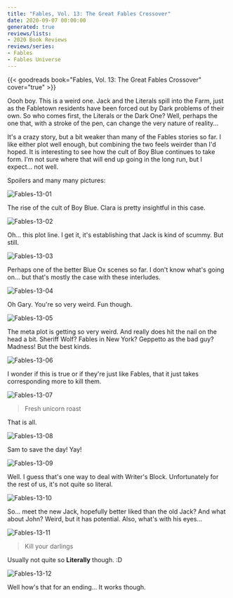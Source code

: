```yaml
---
title: "Fables, Vol. 13: The Great Fables Crossover"
date: 2020-09-07 00:00:00
generated: true
reviews/lists:
- 2020 Book Reviews
reviews/series:
- Fables
- Fables Universe
---
```

{{< goodreads book="Fables, Vol. 13: The Great Fables Crossover" cover="true" >}}

Oooh boy. This is a weird one. Jack and the Literals spill into the Farm, just as the Fabletown residents have been forced out by Dark problems of their own. So who comes first, the Literals or the Dark One? Well, perhaps the one that, with a stroke of the pen, can change the very nature of reality...  

It's a crazy story, but a bit weaker than many of the Fables stories so far. I like either plot well enough, but combining the two feels weirder than I'd hoped. It is interesting to see how the cult of Boy Blue continues to take form. I'm not sure where that will end up going in the long run, but I expect... not well.  

<!--more-->

Spoilers and many many pictures:  

![Fables-13-01](/embeds/books/attachments/fables-13-01.jpg)  

The rise of the cult of Boy Blue. Clara is pretty insightful in this case.  

![Fables-13-02](/embeds/books/attachments/fables-13-02.jpg)  

Oh... this plot line. I get it, it's establishing that Jack is kind of scummy. But still.  

![Fables-13-03](/embeds/books/attachments/fables-13-03.jpg)  

Perhaps one of the better Blue Ox scenes so far. I don't know what's going on... but that's mostly the case with these interludes.  

![Fables-13-04](/embeds/books/attachments/fables-13-04.jpg)  

Oh Gary. You're so very weird. Fun though.  

![Fables-13-05](/embeds/books/attachments/fables-13-05.jpg)  

The meta plot is getting so very weird. And really does hit the nail on the head a bit. Sheriff Wolf? Fables in New York? Geppetto as the bad guy? Madness! But the best kinds.  

![Fables-13-06](/embeds/books/attachments/fables-13-06.jpg)  

I wonder if this is true or if they're just like Fables, that it just takes corresponding more to kill them.  

![Fables-13-07](/embeds/books/attachments/fables-13-07.jpg)  

> Fresh unicorn roast

That is all.  

![Fables-13-08](/embeds/books/attachments/fables-13-08.jpg)  

Sam to save the day! Yay!  

![Fables-13-09](/embeds/books/attachments/fables-13-09.jpg)  

Well. I guess that's one way to deal with Writer's Block. Unfortunately for the rest of us, it's not quite so literal.  

![Fables-13-10](/embeds/books/attachments/fables-13-10.jpg)  

So... meet the new Jack, hopefully better liked than the old Jack? And what about John? Weird, but it has potential. Also, what's with his eyes...  

![Fables-13-11](/embeds/books/attachments/fables-13-11.jpg)  

> Kill your darlings

Usually not quite so **Literally** though. :D  

![Fables-13-12](/embeds/books/attachments/fables-13-12.jpg)  

Well how's that for an ending... It works though.



